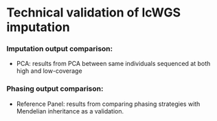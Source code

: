 # Technical validation of lcWGS imputation

### Imputation output comparison:
- PCA: results from PCA between same individuals sequenced at both high and low-coverage

### Phasing output comparison:
- Reference Panel: results from comparing phasing strategies with Mendelian inheritance as a validation.
